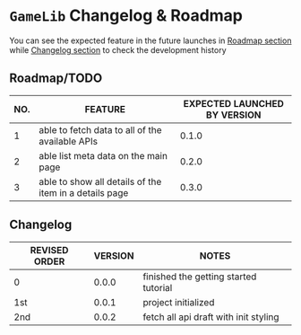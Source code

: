 # `GameLib` Changelog & Roadmap

You can see the expected feature in the future launches in [Roadmap section](#roadmaptodo) while [Changelog section](#changelog) to check the development history

## Roadmap/TODO

|   NO. |          FEATURE         | EXPECTED LAUNCHED BY VERSION |
|-------|--------------------------|------------------------------|
|   1   | able to fetch data to all of the available APIs | 0.1.0 |
|   2   | able list meta data on the main page | 0.2.0 |
|   3   | able to show all details of the item in a details page | 0.3.0 |

## Changelog

| REVISED ORDER |    VERSION    |          NOTES          |
|---------------|---------------|-------------------------|
|       0       |     0.0.0     | finished the getting started tutorial |
|      1st      |     0.0.1     |    project initialized  |
|      2nd      |     0.0.2     | fetch all api draft with init styling |
